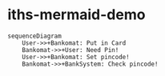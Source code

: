 # iths-mermaid-demo

```mermaid
sequenceDiagram
    User->>+Bankomat: Put in Card
    Bankomat->>+User: Need Pin!
    User->>+Bankomat: Set pincode!
    Bankomat->>+BankSystem: Check pincode!

